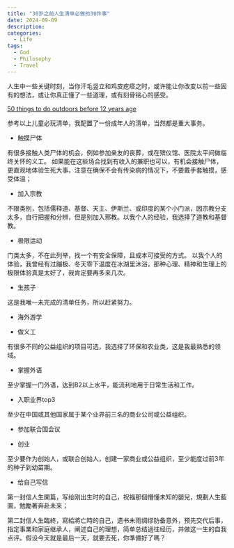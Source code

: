 ```yaml
---
title: "30岁之前人生清单必做的30件事"
date: 2024-09-09
description: 
categories:
  - Life
tags:
  - God
  - Philosophy
  - Travel
---
```


人生中一些关键时刻，当你汗毛竖立和鸡皮疙瘩之时，或许能让你改变以前一些固有的想法，或让你真正懂了一些道理，或有刻骨铭心的感受。

[50 things to do outdoors before 12 years age](https://www.nationaltrust.org.uk/visit/50-things)

参考以上儿童必玩清单，我配置了一份成年人的清单，当然都是重大事务。

- 触摸尸体

有很多接触人类尸体的机会，例如参加亲友的丧葬，或在殡仪馆、医院太平间做临终关怀的义工。
如果能在这些场合找到有收入的兼职也可以，有机会接触尸体，更直观地体验生死大事，注意在确保不会有传染病的情况下，不要戴手套触摸，感受体温；

- 加入宗教

不限类别，包括儒释道、基督、天主、伊斯兰、或印度的某个小门派，因宗教分支太多，自行把握和分辨，但是别加入邪教。以我个人的经验，我选择了道教和基督教。

- 极限运动

门类太多，不在此列举，找一个有安全保障，且成本可接受的方式。
以我个人的体验，我曾经有过蹦极、冬天零下温度在冰湖里沐浴，那种心理、精神和生理上的极限体验真是太好了，我肯定要再多来几次。

- 生孩子

这是我唯一未完成的清单任务，所以赶紧努力。

- 海外游学

- 做义工

有很多不同的公益组织的项目可选，我选择了环保和农业类，这是我最熟悉的领域。

- 掌握外语

至少掌握一门外语，达到B2以上水平，能流利地用于日常生活和工作。

- 入职业界top3

至少在中国或其他国家属于某个业界前三名的商业公司或公益组织。

- 参加联合国会议

- 创业

至少要作为创始人，或联合创始人，创建一家商业或公益组织，至少能度过前3年的种子到幼苗期。

- 给自己写信

第一封信人生開篇，写给刚出生时的自己，祝福那個懵懂未知的嬰兒，規劃人生藍圖，勉勵著奔赴未来；

第二封信人生臨終，寫給將亡時的自己，遗书未雨绸缪防备意外，预先交代后事，指定事業和家庭继承人，阐述自己的理想，简单总结過往经历，并做这一生的自我点评。假设今天就是最后一天，就要去死，你準備好了嗎？

